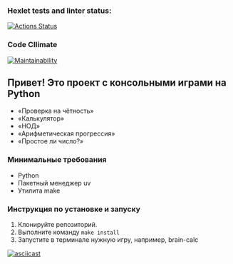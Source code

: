 ### Hexlet tests and linter status:
[![Actions Status](https://github.com/nefedova-n/python-project-49/actions/workflows/hexlet-check.yml/badge.svg)](https://github.com/nefedova-n/python-project-49/actions)

### Code Cllimate
[![Maintainability](https://api.codeclimate.com/v1/badges/d255d5a92effeb7dbdd2/maintainability)](https://codeclimate.com/github/nefedova-n/python-project-49/maintainability)

## Привет! Это проект с консольными играми на Python

- «Проверка на чётность»
- «Калькулятор»
- «НОД»
- «Арифметическая прогрессия»
- «Простое ли число?» 

### Минимальные требования

- Python 
- Пакетный менеджер uv
- Утилита make

### Инструкция по установке и запуску

1. Клонируйте репозиторий. 
2. Выполните команду `make install`
3. Запустите в терминале нужную игру, например, brain-calc

[![asciicast](https://asciinema.org/a/715059.svg)](https://asciinema.org/a/715059)